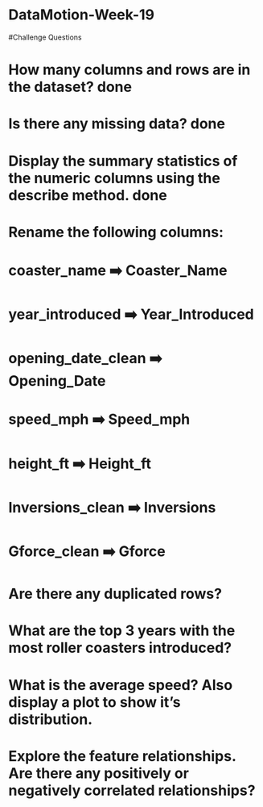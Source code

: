 # DataMotion-Week-19

#Challenge Questions

# How many columns and rows are in the dataset? done
# Is there any missing data? done
# Display the summary statistics of the numeric columns using the describe method. done
# Rename the following columns:
# coaster_name ➡️ Coaster_Name
# year_introduced ➡️ Year_Introduced
# opening_date_clean ➡️ Opening_Date
# speed_mph ➡️ Speed_mph
# height_ft ➡️ Height_ft
# Inversions_clean ➡️ Inversions
# Gforce_clean ➡️ Gforce
# Are there any duplicated rows?
# What are the top 3 years with the most roller coasters introduced?
# What is the average speed? Also display a plot to show it’s distribution.
# Explore the feature relationships. Are there any positively or negatively correlated relationships?
